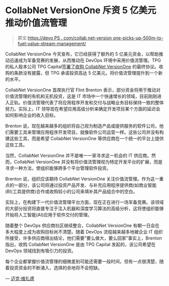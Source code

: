 # CollabNet VersionOne 斥资 5 亿美元推动价值流管理

> 原文:[https://devo PS . com/collab net-version one-picks-up-500m-to-fuel-value-stream-management/](https://devops.com/collabnet-versionone-picks-up-500m-to-fuel-value-stream-management/)

CollabNet VersionOne 今天宣布，它已经获得了额外的 5 亿美元资金，以帮助推动迅速成为军备竞赛的发展，从而推动在 DevOps 环境中采用价值流管理。TPG 的私人股本公司 TPG Capital[签署了收购 CollabNet VersionOne](https://www.collab.net/news/press/tpg-acquires-collabnet-versionone) 的最终协议。收购的条款没有披露，但 TPG 承诺投资高达 5 亿美元，将价值流管理提升到一个新的水平。

CollabNet VersionOne 首席执行官 Flint Brenton 表示，部分资金将用于推动对价值流管理的有机和无机投资，这是 IT 市场中一个快速增长的领域，目前刚刚进入正轨。价值流管理代表了将应用程序开发和交付与战略业务目标保持一致的整体努力。实际上，IT 领导现在希望应用高级分析来确定开发项目某个方面的延迟会如何影响企业的收入目标。

Brenton 说，现在越来越多的组织将自己视为制造产品或提供服务的软件公司，他们需要工具来管理应用程序开发项目，就像软件公司运营一样。这些公司并没有构建这些工具，而是希望 CollabNet VersionOne 等供应商在一个统一的平台上提供这些工具。

当然，CollabNet VersionOne 并不是唯一一家寻求这一机会的 IT 供应商。然而，CollabNet VersionOne 并没有将价值流管理视为特定开发平台的扩展，而是寻求一种方法，使组织能够跨多个平台管理软件投资。

Brenton 说，组织应该期待 CollabNet VersionOne 关注价值流管理。作为这一重点的一部分，该公司将通过投资产品开发、与补充应用程序提供商(如商业智能(BI)工具提供商)合作或收购较小的公司来填补其产品组合中的空白。

实际上，在构建下一代价值流管理平台方面，现在正在进行一场军备竞赛。该领域的大部分投资将直接专注于注入机器和深度学习算法的高级分析，这将使组织能够开始将人工智能(AI)应用于软件交付的管理。

随着整个 DevOps 供应商社区继续整合，CollabNet VersionOne 有朝一日会在多大程度上成为收购目标尚不清楚。随着 DevOps 流程越来越多地被企业 IT 组织所接受，许多供应商得出结论，他们需要“要么做大，要么回家”事实上，Brenton 指出，收购 CollabNet VersionOne 是由 TPG Capital 发起的，该公司希望在 DevOps 领域找到有吸引力的投资。

每个企业都掌握价值流管理的细微差别可能还需要一段时间，但有一点很清楚，随着投资资金的不断涌入，选择的余地将不会短缺。

— [迈克·维扎德](https://devops.com/author/mike-vizard/)